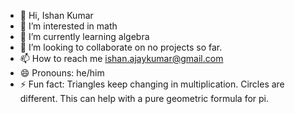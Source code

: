 - 👋 Hi, Ishan Kumar
- 👀 I’m interested in math
- 🌱 I’m currently learning algebra
- 💞️ I’m looking to collaborate on no projects so far. 
- 📫 How to reach me ishan.ajaykumar@gmail.com 
- 😄 Pronouns: he/him
- ⚡ Fun fact: Triangles keep changing in multiplication. Circles are different. This can help with a pure geometric formula for pi.

<!---
ishan-ajkumar/ishan-ajkumar is a ✨ special ✨ repository because its `README.md` (this file) appears on your GitHub profile.
You can click the Preview link to take a look at your changes.
--->
